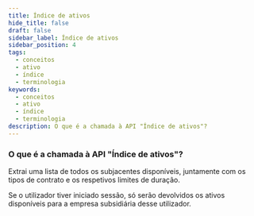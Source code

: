 ```yaml
---
title: Índice de ativos
hide_title: false
draft: false
sidebar_label: Índice de ativos
sidebar_position: 4
tags:
  - conceitos
  - ativo
  - índice
  - terminologia
keywords:
  - conceitos
  - ativo
  - índice
  - terminologia
description: O que é a chamada à API "Índice de ativos"?
---
```


### O que é a chamada à API "Índice de ativos"?

Extrai uma lista de todos os subjacentes disponíveis, juntamente com os tipos de contrato e os respetivos limites de duração.

Se o utilizador tiver iniciado sessão, só serão devolvidos os ativos disponíveis para a empresa subsidiária desse utilizador.
